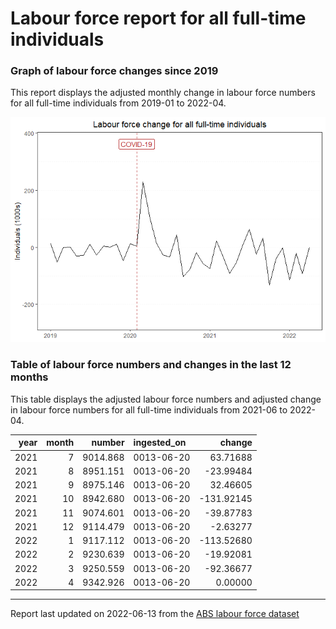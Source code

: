 Labour force report for all full-time individuals
================

### Graph of labour force changes since 2019

This report displays the adjusted monthly change in labour force numbers
for all full-time individuals from 2019-01 to 2022-04.

![](all_full-time_report_files/figure-gfm/unnamed-chunk-2-1.png)<!-- -->

### Table of labour force numbers and changes in the last 12 months

This table displays the adjusted labour force numbers and adjusted
change in labour force numbers for all full-time individuals from
2021-06 to 2022-04.

| year | month |   number | ingested_on |     change |
|-----:|------:|---------:|:------------|-----------:|
| 2021 |     7 | 9014.868 | 0013-06-20  |   63.71688 |
| 2021 |     8 | 8951.151 | 0013-06-20  |  -23.99484 |
| 2021 |     9 | 8975.146 | 0013-06-20  |   32.46605 |
| 2021 |    10 | 8942.680 | 0013-06-20  | -131.92145 |
| 2021 |    11 | 9074.601 | 0013-06-20  |  -39.87783 |
| 2021 |    12 | 9114.479 | 0013-06-20  |   -2.63277 |
| 2022 |     1 | 9117.112 | 0013-06-20  | -113.52680 |
| 2022 |     2 | 9230.639 | 0013-06-20  |  -19.92081 |
| 2022 |     3 | 9250.559 | 0013-06-20  |  -92.36677 |
| 2022 |     4 | 9342.926 | 0013-06-20  |    0.00000 |

------------------------------------------------------------------------

Report last updated on 2022-06-13 from the [ABS labour force
dataset](https://www.abs.gov.au/statistics/labour/employment-and-unemployment/labour-force-australia/latest-release)
